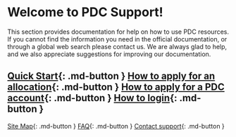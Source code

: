# Welcome to PDC Support!

This section provides documentation for help on how to use PDC resources. If you cannot find the information you need in the official documentation, or through a global web search please contact us. We are always glad to help, and we also appreciate suggestions for improving our documentation.

[Quick Start](basics/quickstart.md){: .md-button } [How to apply for an allocation](getting_access/get_access.md#apply-for-a-new-time-allocation-via-naiss){: .md-button } [How to apply for a PDC account](getting_access/get_access.md#applying-for-an-account){: .md-button }
[How to login](login/ssh_login.md){: .md-button }
---

[Site Map](site_map.md){: .md-button } [FAQ](faq/faq.md){: .md-button } [Contact support](contact/contact_support.md){: .md-button } 
